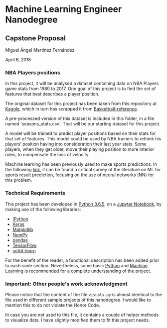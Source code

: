 # Machine Learning Engineer Nanodegree
## Capstone Proposal
Miguel Ángel Martínez Fernández

April 6, 2018

### NBA Players positions

In this project, it will be analysed a dataset containing data on NBA Players game stats from 1980 to 2017. One goal of this project is to find the set of features that best describes a player position.

The original dataset for this project has been taken from this repository at [Kaggle](https://www.kaggle.com/drgilermo/nba-players-stats/data), which in turn has scrapped it from [Basketball-reference](https://www.basketball-reference.com).

A pre-processed version of this dataset is included in this folder, in a file named 'seasons_stats.csv'. That will be our starting dataset for this project.

A model will be trained to predict player positions based on their stats for that set of features. This model could be used by NBA trainers to rethink his players’ position having into consideration their last year stats. Some players, when they get older, move their playing position to more interior roles, to compensate the loss of velocity.

Machine learning has been previously used to make sports predictions. In the following [link](https://www.sciencedirect.com/science/article/pii/S2210832717301485), it can be found a critical survey of the literature on ML for sports result prediction, focusing on the use of neural networks (NN) for this problem.

### Technical Requirements

This project has been developed in [Python 3.6.5](https://www.python.org/downloads/release/python-365/), on a [Jupyter Notebook](http://jupyter.org/), by making use of the following libraries: 
- [IPython](https://ipython.org/)
- [Keras](http://keras.io/)
- [Matplotlib](https://matplotlib.org/)
- [NumPy](http://www.numpy.org/)
- [pandas](https://pandas.pydata.org/)
- [TensorFlow](http://tensorflow.org/)
- [scikit-learn](http://scikit-learn.org/)

For the benefit of the reader, a functional description has been added prior to each code section. Nevertheless, some basic [Python](https://www.python.org/) and [Machine Learning](https://en.wikipedia.org/wiki/Machine_learning) is recommended for a complete understanding of the project.

### Important: Other people's work acknowledgment
Please notice that the content of the file `visuals.py` is almost identical to the file used in different sample projects of this nanodegree. I would like to mention this to do not violate the Honor Code.

In case you are not used to this file, it contains a couple of helper methods to visualize data. I have slightly modified them to fit this project needs.
